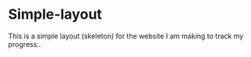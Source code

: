 # Simple-layout
 This is a simple layout (skeleton) for the website I am making to track my progress..
